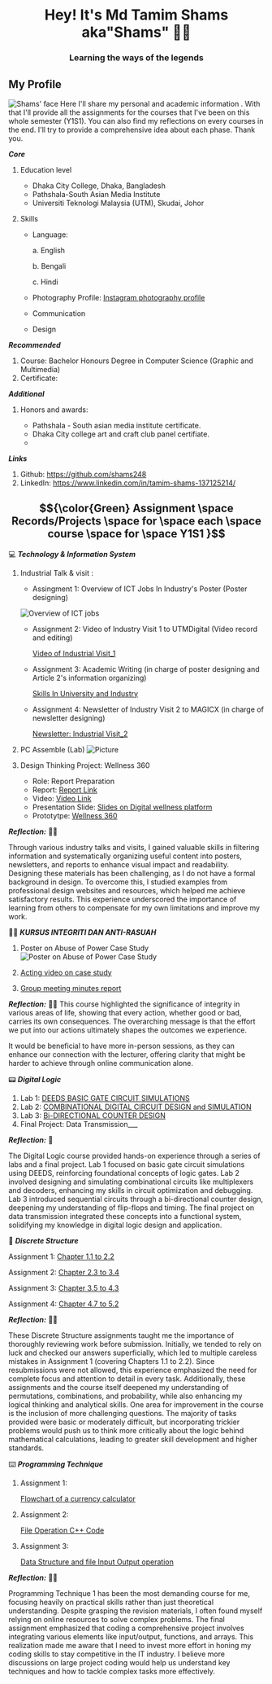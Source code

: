 <h1 align="center">Hey! It's Md Tamim Shams aka"Shams" 🙋🏻 </h1>
<h3 align="center"> Learning the ways of the legends </h3>


## My Profile
![Shams' face](https://github.com/shams248/E-Portfolio.SECP1513/blob/main/Shams.jpg)
Here I'll share my personal and academic information . With that I'll provide all the assignments for the courses that I've been on this whole semester (Y1S1). You can also find my reflections on every courses in the end. I'll try to provide a comprehensive idea about each phase. Thank you.

  **_Core_** 
1. Education level
   - Dhaka City College, Dhaka, Bangladesh
   - Pathshala-South Asian Media Institute
   - Universiti Teknologi Malaysia (UTM), Skudai, Johor 

2. Skills
   - Language:
     
     a. English 
     
     b. Bengali

     c. Hindi

   - Photography
     Profile:
     [Instagram photography profile](https://www.instagram.com/ss_deja_vu/)
     
   - Communication
   
   - Design

 **_Recommended_** 
1. Course: Bachelor Honours Degree in Computer Science (Graphic and Multimedia)
2. Certificate: 

 **_Additional_** 
1. Honors and awards:

    - Pathshala - South asian media institute certificate.
    - Dhaka City college art and craft club panel certifiate.
   - 
  
 **_Links_**
1. Github: https://github.com/shams248
2. LinkedIn: https://www.linkedin.com/in/tamim-shams-137125214/

## $${\color{Green} Assignment \space Records/Projects \space for \space each \space course \space for \space Y1S1 }$$
💻 **_Technology & Information System_**
1. Industrial Talk & visit :
   - Assingment 1: Overview of ICT Jobs In Industry's Poster (Poster designing)
     
    ![Overview of ICT jobs](https://github.com/shams248/SECP1513/blob/main/Air%20Asia.jpg)
   - Assignment 2: Video of Industry Visit 1 to UTMDigital (Video record and editing)
     
      [Video of Industrial Visit_1](https://drive.google.com/file/d/1l4ZdyxHb2yDfkQtNRgoLAi2SIx5CFTmS/view?usp=sharing)
   - Assignment 3: Academic Writing (in charge of poster designing and Article 2's information organizing)
     
      [Skills In University and Industry](https://github.com/shams248/E-Portfolio.SECP1513/blob/98d1b6e461464ba8b143650ca6d12f799b445cc7/Academic%20Writing%20on%20Industrial%20Talk%202.pdf)
   - Assignment 4: Newsletter of Industry Visit 2 to MAGICX (in charge of newsletter designing)
     
      [Newsletter: Industrial Visit_2](https://github.com/shams248/E-Portfolio.SECP1513/blob/371c822e16ee540fff24bc944217bd2c39ecc694/MaGICX%20Industrial%20Visit%20-%20Newsletter.pdf)
2. PC Assemble (Lab) ![Picture](https://github.com/shams248/E-Portfolio.SECP1513/blob/cbae932a2517ec546dc20f0141e121113f04471f/PC%20Assembly%20.jpg)
4. Design Thinking Project: Wellness 360
   - Role: Report Preparation
   - Report: [Report Link](https://1drv.ms/w/c/2e8e34608cd30ad3/ESS_Vh8fZORJhlRY9-unNwwBMr8iMdDS3ix72yILYzl5Og?e=cyDoDM)
   - Video: [Video Link](https://drive.google.com/drive/folders/1vJajYuMUjfFRuuFxXE2xjSwA0HyMY4EA?usp=sharing)
   - Presentation Slide: [Slides on Digital wellness platform](https://drive.google.com/file/d/1HsLqYgqvNK_beeJLjo9pSybNeVIHnxTV/view?usp=sharing)
   - Prototytpe: [Wellness 360](https://github.com/shams248/E-Portfolio.SECP1513/blob/59ee3b2145d7e48f6ec82a5e126e78a769c2ceac/Your%20Schedule!%20(1).pdf)

**_Reflection:_** 💁🏻

Through various industry talks and visits, I gained valuable skills in filtering information and systematically organizing useful content into posters, newsletters, and reports to enhance visual impact and readability. Designing these materials has been challenging, as I do not have a formal background in design. To overcome this, I studied examples from professional design websites and resources, which helped me achieve satisfactory results. This experience underscored the importance of learning from others to compensate for my own limitations and improve my work.

🥷🏻 **_KURSUS INTEGRITI DAN ANTI-RASUAH_**

1. Poster on Abuse of Power Case Study
![Poster on Abuse of Power Case Study](https://github.com/shams248/E-Portfolio.SECP1513/blob/894184776c903d723d7aa18962132032455292ff/Poster%20Integrity%20%26%20Anti-corruption%20.jpg)

2. [Acting video on case study](https://www.youtube.com/watch?v=sAKm3UxFwxg)

3. [Group meeting minutes report](https://drive.google.com/file/d/1meRkMlDN1YxntmCJ2-RkAuSPYPWG61tC/view?usp=sharing)

**_Reflection:_** ✊🏻
This course highlighted the significance of integrity in various areas of life, showing that every action, whether good or bad, carries its own consequences. The overarching message is that the effort we put into our actions ultimately shapes the outcomes we experience.

It would be beneficial to have more in-person sessions, as they can enhance our connection with the lecturer, offering clarity that might be harder to achieve through online communication alone.


📟 **_Digital Logic_**
1. Lab 1: [DEEDS BASIC GATE CIRCUIT SIMULATIONS](https://drive.google.com/file/d/1CRtkISurPWFzl2DloeRSK7f35kBP9HSG/view?usp=sharing)
2. Lab 2: [COMBINATIONAL DIGITAL CIRCUIT DESIGN and SIMULATION](https://drive.google.com/file/d/1vuBtiqqxdnWscR6Jzzu8JCUCdCg3QU2x/view?usp=sharing)
3. Lab 3: [Bi-DIRECTIONAL COUNTER DESIGN](https://drive.google.com/file/d/1FdcL9p9ROcaiVPBjcEgQIE8fPB3eH7az/view?usp=sharing)
4. Final Project: Data Transmission___

**_Reflection:_** 💁

The Digital Logic course provided hands-on experience through a series of labs and a final project. Lab 1 focused on basic gate circuit simulations using DEEDS, reinforcing foundational concepts of logic gates. Lab 2 involved designing and simulating combinational circuits like multiplexers and decoders, enhancing my skills in circuit optimization and debugging. Lab 3 introduced sequential circuits through a bi-directional counter design, deepening my understanding of flip-flops and timing. The final project on data transmission integrated these concepts into a functional system, solidifying my knowledge in digital logic design and application.

🧮 **_Discrete Structure_** 

Assignment 1: [Chapter 1.1 to 2.2](https://drive.google.com/file/d/1O0OBIHcTXT22i2JfuXLuhohWBG5tHSMf/view?usp=sharing)

Assignment 2: [Chapter 2.3 to 3.4](https://drive.google.com/file/d/1he5P8jtNqL2nB06v3tTD5rqnCmoHhB9R/view?usp=sharing)

Assignment 3: [Chapter 3.5 to 4.3](https://drive.google.com/file/d/191vh6R2DFQvN-ZOlwgMh0X_kcMuEw3gm/view?usp=sharing)

Assignment 4: [Chapter 4.7 to 5.2](https://drive.google.com/file/d/18eNV90a4B9LH8pjXHPYJEaDEkcpDN9hQ/view?usp=sharing)

**_Reflection:_** 💁🏻

These Discrete Structure assignments taught me the importance of thoroughly reviewing work before submission. Initially, we tended to rely on luck and checked our answers superficially, which led to multiple careless mistakes in Assignment 1 (covering Chapters 1.1 to 2.2). Since resubmissions were not allowed, this experience emphasized the need for complete focus and attention to detail in every task. Additionally, these assignments and the course itself deepened my understanding of permutations, combinations, and probability, while also enhancing my logical thinking and analytical skills. 
One area for improvement in the course is the inclusion of more challenging questions. The majority of tasks provided were basic or moderately difficult, but incorporating trickier problems would push us to think more critically about the logic behind mathematical calculations, leading to greater skill development and higher standards.


⌨️ **_Programming Technique_**
1. Assignment 1: 
   
   [Flowchart of a currency calculator](https://drive.google.com/file/d/11k5bxcfXFbj80ArrEdkmiaevD3PFoNOK/view?usp=sharing)

2. Assignment 2: 

   [File Operation C++ Code](https://drive.google.com/drive/folders/1a5dpwMJGxdL_7QjiwOitKa4eVhxsGmK3?usp=sharing)

3. Assignment 3: 
   
   [Data Structure and file Input Output operation](https://drive.google.com/drive/folders/1jrelF4AjTZKNZBBoJO6xSEL5i9MdB5ki?usp=sharing)


**_Reflection:_** ✌🏻

Programming Technique 1 has been the most demanding course for me, focusing heavily on practical skills rather than just theoretical understanding. Despite grasping the revision materials, I often found myself relying on online resources to solve complex problems. The final assignment emphasized that coding a comprehensive project involves integrating various elements like input/output, functions, and arrays. This realization made me aware that I need to invest more effort in honing my coding skills to stay competitive in the IT industry. I believe more discussions on large project coding would help us understand key techniques and how to tackle complex tasks more effectively.

